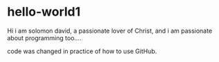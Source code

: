 # hello-world1

Hi i am solomon david, a passionate lover of Christ, and i am passionate about programming too....

code was changed in practice of how to use GitHub.
